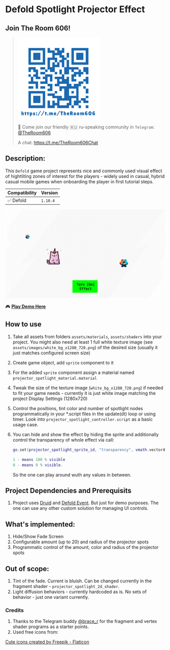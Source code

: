 # Defold Spotlight Projector Effect

## Join The Room 606!
> ![TG Group QR](doc/img/tg_qr.png)
>
> 🦄 Come join our friendly 🇷🇺 ru-speaking community in `Telegram`: [@TheRoom606](https://t.me/TheRoom606)
> 
> A chat: https://t.me/TheRoom606Chat

## Description:
This `Defold` game project represents nice and commonly used visual effect of hightliting zones of interest for the players - widely used in casual, hybrid casual mobile games when onboarding the player in first tutorial steps.

| Compatibility | Version  |
|---------------|----------|
| ✅ Defold     | `1.10.4` |

![Demo GIF](doc/img/spotlight_effect.gif)

🎮 **[Play Demo Here](https://zugzug90.github.io/defold-projector-spotlight-effect/)**

## How to use
1. Take all assets from folders `assets/materials`, `assets/shaders` into your project. You might also need at least 1 full white texture image (see `assets/images/white_bg_x1280_720.png`) of the desired size (usually it just matches configured screen size)
2. Create game object, add `sprite` component to it
3. For the added `sprite` component assign a material named `projector_spotlight_material.material`
4. Tweak the size of the texture image (`white_bg_x1280_720.png`) if needed to fit your game needs - currently it is just white image matching the project Display Settings (1280x720)
5. Control the positions, tint color and number of spotlight nodes programmatically in your *.script files in the update(dt) loop or using timer. Look into `projector_spotlight_controller.script` as a basic usage case.
6. You can hide and show the effect by hiding the sprite and additionally control the transparency of whole effect via call:
   
   ```lua
   go.set(projector_spotlight_sprite_id, "transparency", vmath.vector4(1, 0, 0, 0))
   ```

   ```lua
   1 - means 100 % visible
   0 - means 0 % visible.
   ```
   
   So the one can play around wuth any values in between.

## Project Dependencies and Prerequisits
1. Project uses [Druid](https://github.com/Insality/druid) and [Defold Event](https://github.com/Insality/defold-event). But just for demo purposes. The one can use any other custom solution for managing UI controls.

## What's implemented:
1. Hide/Show Fade Screen
1. Configurable amount (up to 20) and radius of the projector spots 
3. Programmatic control of the amount, color and radius of the projector spots

## Out of scope:
1. Tint of the fade. Current is bluish. Can be changed currently in the fragment shader - `projector_spotlight_2d_shader`.
1. Light diffusion behaviors - currently hardcoded as is. No sets of behavior - just one variant currently.

### Credits 

1. Thanks to the Telegram buddy [@brace_r](https://t.me/brace_r) for the fragment and vertex shader programs as a starter points.
1. Used free icons from: 

<a href="https://www.flaticon.com/free-icons/cute" title="cute icons">Cute icons created by Freepik - Flaticon</a>
